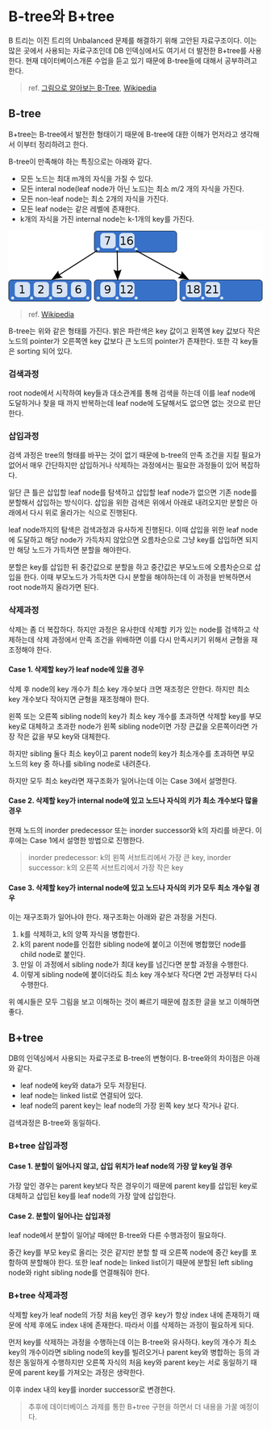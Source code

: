 # B-tree와 B+tree

B 트리는 이진 트리의 Unbalanced 문제를 해결하기 위해 고안된 자료구조이다. 이는 많은 곳에서 사용되는 자료구조인데 DB 인덱싱에서도 여기서 더 발전한 B+tree를 사용한다. 현재 데이터베이스개론 수업을 듣고 있기 때문에 B-tree들에 대해서 공부하려고 한다.

> ref. [그림으로 알아보는 B-Tree](https://velog.io/@emplam27/%EC%9E%90%EB%A3%8C%EA%B5%AC%EC%A1%B0-%EA%B7%B8%EB%A6%BC%EC%9C%BC%EB%A1%9C-%EC%95%8C%EC%95%84%EB%B3%B4%EB%8A%94-B-Tree), [Wikipedia](https://en.wikipedia.org/wiki/B-tree)

## B-tree

B+tree는 B-tree에서 발전한 형태이기 때문에 B-tree에 대한 이해가 먼저라고 생각해서 이부터 정리하려고 한다.

B-tree이 만족해야 하는 특징으로는 아래와 같다.

- 모든 노드는 최대 m개의 자식을 가질 수 있다.
- 모든 interal node(leaf node가 아닌 노드)는 최소 m/2 개의 자식을 가진다.
- 모든 non-leaf node는 최소 2개의 자식을 가진다.
- 모든 leaf node는 같은 레벨에 존재한다.
- k개의 자식을 가진 internal node는 k-1개의 key를 가진다.

![B-tree](./imgs/2023-05-04-18-12-13.png)

> ref. [Wikipedia](https://en.wikipedia.org/wiki/B-tree)

B-tree는 위와 같은 형태를 가진다. 밝은 파란색은 key 값이고 왼쪽엔 key 값보다 작은 노드의 pointer가 오른쪽엔 key 값보다 큰 노드의 pointer가 존재한다. 또한 각 key들은 sorting 되어 있다.

### 검색과정

root node에서 시작하여 key들과 대소관계를 통해 검색을 하는데 이를 leaf node에 도달하거나 찾을 때 까지 반복하는데 leaf node에 도달해서도 없으면 없는 것으로 판단한다.

### 삽입과정

검색 과정은 tree의 형태를 바꾸는 것이 없기 때문에 b-tree의 만족 조건을 지킬 필요가 없어서 매우 간단하지만 삽입하거나 삭제하는 과정에서는 필요한 과정들이 있어 복잡하다.

일단 큰 틀은 삽입할 leaf node를 탐색하고 삽입할 leaf node가 없으면 기존 node를 분할해서 삽입하는 방식이다. 삽입을 위한 검색은 위에서 아래로 내려오지만 분할은 아래에서 다시 위로 올라가는 식으로 진행된다.

leaf node까지의 탐색은 검색과정과 유사하게 진행된다. 이때 삽입을 위한 leaf node에 도달하고 해당 node가 가득차지 않았으면 오름차순으로 그냥 key를 삽입하면 되지만 해당 노드가 가득차면 분할을 해야한다.

분할은 key를 삽입한 뒤 중간값으로 분할을 하고 중간값은 부모노드에 오름차순으로 삽입을 한다. 이때 부모노드가 가득차면 다시 분할을 해야하는데 이 과정을 반복하면서 root node까지 올라가면 된다.

### 삭제과정

삭제는 좀 더 복잡하다. 하지만 과정은 유사한데 삭제할 키가 있는 node를 검색하고 삭제하는데 삭제 과정에서 만족 조건을 위배하면 이를 다시 만족시키기 위해서 균형을 재조정해야 한다.

#### Case 1. 삭제할 key가 leaf node에 있을 경우

삭제 후 node의 key 개수가 최소 key 개수보다 크면 재조정은 안한다. 하지만 최소 key 개수보다 작아지면 균형을 재조정해야 한다.

왼쪽 또는 오른쪽 sibling node의 key가 최소 key 개수를 초과하면 삭제할 key를 부모 key로 대체하고 초과한 node가 왼쪽 sibling node이면 가장 큰값을 오른쪽이라면 가장 작은 값을 부모 key와 대체한다.

하지만 sibling 둘다 최소 key이고 parent node의 key가 최소개수를 초과하면 부모 노드의 key 중 하나를 sibling node로 내려준다.

하지만 모두 최소 key라면 재구조화가 일어나는데 이는 Case 3에서 설명한다.

#### Case 2. 삭제할 key가 internal node에 있고 노드나 자식의 키가 최소 개수보다 많을 경우

현재 노드의 inorder predecessor 또는 inorder successor와 k의 자리를 바꾼다. 이후에는 Case 1에서 설명한 방법으로 진행한다.

> inorder predecessor: k의 왼쪽 서브트리에서 가장 큰 key, inorder successor: k의 오른쪽 서브트리에서 가장 작은 key

#### Case 3. 삭제할 key가 internal node에 있고 노드나 자식의 키가 모두 최소 개수일 경우

이는 재구조화가 일어나야 한다. 재구조화는 아래와 같은 과정을 거친다.

1. k를 삭제하고, k의 양쪽 자식을 병합한다.
2. k의 parent node를 인접한 sibling node에 붙이고 이전에 병합했던 node를 child node로 붙인다.
3. 만일 이 과정에서 sibling node가 최대 key를 넘긴다면 분할 과정을 수행한다.
4. 이렇게 sibling node에 붙이더라도 최소 key 개수보다 작다면 2번 과정부터 다시 수행한다.

위 예시들은 모두 그림을 보고 이해하는 것이 빠르기 때문에 참조한 글을 보고 이해하면 좋다.

## B+tree

DB의 인덱싱에서 사용되는 자료구조로 B-tree의 변형이다. B-tree와의 차이점은 아래와 같다.

- leaf node에 key와 data가 모두 저장된다.
- leaf node는 linked list로 연결되어 있다.
- leaf node의 parent key는 leaf node의 가장 왼쪽 key 보다 작거나 같다.

검색과정은 B-tree와 동일하다.

### B+tree 삽입과정

#### Case 1. 분할이 일어나지 않고, 삽입 위치가 leaf node의 가장 앞 key일 경우

가장 앞인 경우는 parent key보다 작은 경우이기 때문에 parent key를 삽입된 key로 대체하고 삽입된 key를 leaf node의 가장 앞에 삽입한다.

#### Case 2. 분할이 일어나는 삽입과정

leaf node에서 분할이 일어날 때에만 B-tree와 다른 수행과정이 필요하다.

중간 key를 부모 key로 올리는 것은 같지만 분할 할 때 오른쪽 node에 중간 key를 포함하여 분할해야 한다. 또한 leaf node는 linked list이기 때문에 분할된 left sibling node와 right sibling node를 연결해줘야 한다.

### B+tree 삭제과정

삭제할 key가 leaf node의 가장 처음 key인 경우 key가 항상 index 내에 존재하기 때문에 삭제 후에도 index 내에 존재한다. 따라서 이를 삭제하는 과정이 필요하게 되다.

먼저 key를 삭제하는 과정을 수행하는데 이는 B-tree와 유사하다. key의 개수가 최소 key의 개수이라면 sibling node의 key를 빌려오거나 parent key와 병합하는 등의 과정은 동일하게 수행하지만 오른쪽 자식의 처음 key와 parent key는 서로 동일하기 때문에 parent key를 가져오는 과정은 생략한다.

이후 index 내의 key를 inorder successor로 변경한다.

> 추후에 데이터베이스 과제를 통한 B+tree 구현을 하면서 더 내용을 가꿀 예정이다.
